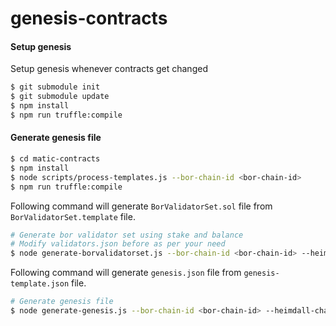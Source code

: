 # genesis-contracts

#### Setup genesis

Setup genesis whenever contracts get changed

```bash
$ git submodule init
$ git submodule update
$ npm install
$ npm run truffle:compile
```

#### Generate genesis file

```bash
$ cd matic-contracts
$ npm install
$ node scripts/process-templates.js --bor-chain-id <bor-chain-id>
$ npm run truffle:compile
```

Following command will generate `BorValidatorSet.sol` file from `BorValidatorSet.template` file.

```bash
# Generate bor validator set using stake and balance
# Modify validators.json before as per your need
$ node generate-borvalidatorset.js --bor-chain-id <bor-chain-id> --heimdall-chain-id <heimdall-chain-id>
```

Following command will generate `genesis.json` file from `genesis-template.json` file.

```bash
# Generate genesis file
$ node generate-genesis.js --bor-chain-id <bor-chain-id> --heimdall-chain-id <heimdall-chain-id>
```
